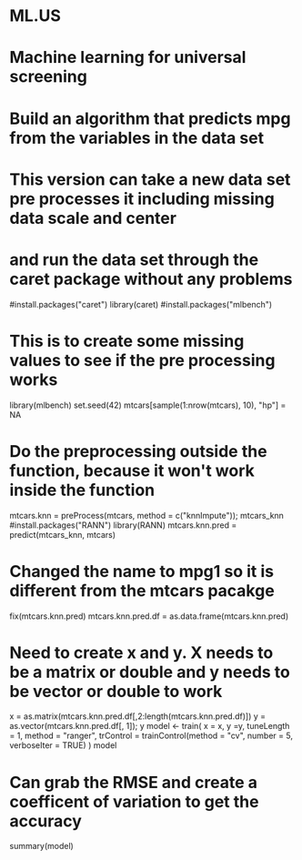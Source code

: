 # ML.US
# Machine learning for universal screening
# Build an algorithm that predicts mpg from the variables in the data set
# This version can take a new data set pre processes it including missing data scale and center
# and run the data set through the caret package without any problems
#install.packages("caret")
library(caret)
#install.packages("mlbench")
# This is to create some missing values to see if the pre processing works
library(mlbench)
set.seed(42)
mtcars[sample(1:nrow(mtcars), 10), "hp"] = NA
# Do the preprocessing outside the function, because it won't work inside the function
mtcars.knn = preProcess(mtcars, method = c("knnImpute")); mtcars_knn
#install.packages("RANN")
library(RANN)
mtcars.knn.pred =  predict(mtcars_knn, mtcars)
# Changed the name to mpg1 so it is different from the mtcars pacakge
fix(mtcars.knn.pred)
mtcars.knn.pred.df = as.data.frame(mtcars.knn.pred)
# Need to create x and y.  X needs to be a matrix or double and y needs to be vector or double to work
x = as.matrix(mtcars.knn.pred.df[,2:length(mtcars.knn.pred.df)])
y = as.vector(mtcars.knn.pred.df[, 1]); y
model <- train(
  x = x, y =y, 
  tuneLength = 1,
  method = "ranger",
  trControl = trainControl(method = "cv", number = 5, verboseIter = TRUE)
)
model
# Can grab the RMSE and create a coefficent of variation to get the accuracy
summary(model)
